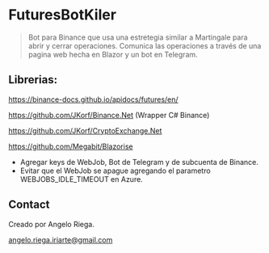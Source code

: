 # FuturesBotKiler

>Bot para Binance que usa una estretegia similar a Martingale para abrir y cerrar operaciones. Comunica las operaciones a través de una pagina web hecha en Blazor y un bot en Telegram.

## Librerias:
  
https://binance-docs.github.io/apidocs/futures/en/

https://github.com/JKorf/Binance.Net (Wrapper C# Binance)

https://github.com/JKorf/CryptoExchange.Net

https://github.com/Megabit/Blazorise

- Agregar keys de WebJob, Bot de Telegram y de subcuenta de Binance.
- Evitar que el WebJob se apague agregando el parametro WEBJOBS_IDLE_TIMEOUT en Azure.

## Contact
Creado por Angelo Riega.

angelo.riega.iriarte@gmail.com
